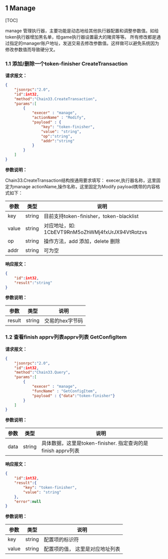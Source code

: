 ## 1 Manage
[TOC]

manage 管理执行器，主要功能是动态地给其他执行器配置和调整参数值。如给token执行器增加黑名单，给game执行器设置最大的赌资等等。
所有修改都是通过指定的manager账户地址，发送交易去修改参数值。这样做可以避免系统因为修改参数值而导致硬分叉。

### 1.1 添加/删除一个token-finisher CreateTransaction
**请求报文<!--[types/ModifyConfig]-->：**
```json
{
	"jsonrpc":"2.0",
    "id":int32,
    "method":"Chain33.CreateTransaction",
    "params":[
		{
			"execer" : "manage",
			"actionName" : "Modify",
			"payload" : {
				"key": "token-finisher",
				"value": "string",
				"op":"string",
				"addr":"string"
			}
		}
	]
}
```

**参数说明：**

Chain33.CreateTransaction结构按通用要求填写：
execer,执行器名称，这里固定为manage
actionName,操作名称，这里固定为Modify
payload携带的内容格式如下：

|参数|类型|说明|
|----|----|----|
|key|string|目前支持token-finisher，token-blacklist|
|value|string|对应地址，如: 1CbEVT9RnM5oZhWMj4fxUrJX94VtRotzvs|
|op|string|操作方法，add 添加，delete 删除|
|addr|string|可为空|

**响应报文：**
```json
{
    "id":int32,
    "result":"string"
}
```
**参数说明：**

|参数|类型|说明|
|----|----|----|
|result|string|交易的hex字节码|

### 1.2 查看finish apprv列表apprv列表 GetConfigItem
**请求报文<!--[types/ReqString]-->：**
```json
{
    "jsonrpc":"2.0",
    "id":int32,
    "method":"Chain33.Query",
    "params":[
		{
			"execer" : "manage",
			"funcName" : "GetConfigItem",
			"payload" : {"data":"token-finisher"}
		}
	]
}
```

**参数说明：**

|参数|类型|说明|
|----|----|----|
|data|string|具体数据，这里是token-finisher. 指定查询的是 finish apprv列表|

**响应报文：**

```json
{
	"id":int32,
	"result":{
		"key": "token-finisher",
		"value": "string"
	},
	"error":null
}
```

**参数说明：**

|参数|类型|说明|
|----|----|----|
|key|string|配置项的标识符|
|value|string|配置项的值， 这里是对应地址列表|

